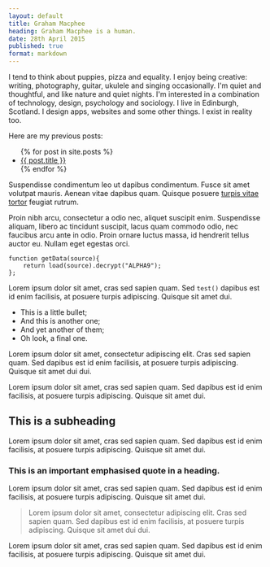 ```yaml
---
layout: default
title: Graham Macphee
heading: Graham Macphee is a human.
date: 28th April 2015
published: true
format: markdown
---
```


I tend to think about puppies, pizza and equality. I enjoy being creative: writing, photography, guitar, ukulele and singing occasionally. I'm quiet and thoughtful, and like nature and quiet nights. I'm interested in a combination of technology, design, psychology and sociology. I live in Edinburgh, Scotland. I design apps, websites and some other things. I exist in reality too.

Here are my previous posts:

<ul>
  {% for post in site.posts %}
    <li>
      <a href="{{ post.url }}">{{ post.title }}</a>
    </li>
  {% endfor %}
</ul>

<!-- [![My Image](https://d13yacurqjgara.cloudfront.net/users/28519/screenshots/2039695/frezko-small.png)](https://dribbble.com/shots/2039695-Frezko-Hand-Drawn-Messaging) -->

Suspendisse condimentum leo ut dapibus condimentum. Fusce sit amet volutpat mauris. Aenean vitae dapibus quam. Quisque posuere [turpis vitae tortor](/) feugiat rutrum.

Proin nibh arcu, consectetur a odio nec, aliquet suscipit enim. Suspendisse aliquam, libero ac tincidunt suscipit, lacus quam commodo odio, nec faucibus arcu ante in odio. Proin ornare luctus massa, id hendrerit tellus auctor eu. Nullam eget egestas orci.

	function getData(source){
		return load(source).decrypt("ALPHA9");
	};

Lorem ipsum dolor sit amet, cras sed sapien quam. Sed `test()` dapibus est id enim facilisis, at posuere turpis adipiscing. Quisque sit amet dui.

- This is a little bullet;
- And this is another one;
- And yet another of them;
- Oh look, a final one.

Lorem ipsum dolor sit amet, <span>consectetur adipiscing</span> elit. Cras sed sapien quam. Sed dapibus est id enim facilisis, at posuere turpis adipiscing. Quisque sit amet dui dui.

Lorem ipsum dolor sit amet, cras sed sapien quam. Sed dapibus est id enim facilisis, at posuere turpis adipiscing. Quisque sit amet dui.

## This is a subheading

Lorem ipsum dolor sit amet, cras sed sapien quam. Sed dapibus est id enim facilisis, at posuere turpis adipiscing. Quisque sit amet dui.

### This is an important emphasised quote in a heading.

Lorem ipsum dolor sit amet, cras sed sapien quam. Sed dapibus est id enim facilisis, at posuere turpis adipiscing. Quisque sit amet dui.


> Lorem ipsum dolor sit amet, consectetur adipiscing elit. Cras sed sapien quam. Sed dapibus est id enim facilisis, at posuere turpis adipiscing. Quisque sit amet dui dui.

Lorem ipsum dolor sit amet, cras sed sapien quam. Sed dapibus est id enim facilisis, at posuere turpis adipiscing. Quisque sit amet dui.